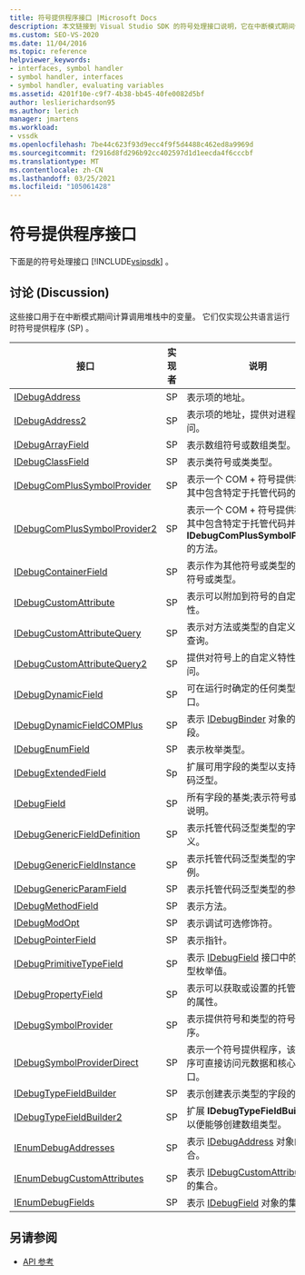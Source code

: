 ```yaml
---
title: 符号提供程序接口 |Microsoft Docs
description: 本文链接到 Visual Studio SDK 的符号处理接口说明，它在中断模式期间计算调用堆栈中的变量。
ms.custom: SEO-VS-2020
ms.date: 11/04/2016
ms.topic: reference
helpviewer_keywords:
- interfaces, symbol handler
- symbol handler, interfaces
- symbol handler, evaluating variables
ms.assetid: 4201f10e-c9f7-4b38-bb45-40fe0082d5bf
author: leslierichardson95
ms.author: lerich
manager: jmartens
ms.workload:
- vssdk
ms.openlocfilehash: 7be44c623f93d9ecc4f9f5d4488c462ed8a9969d
ms.sourcegitcommit: f2916d8fd296b92cc402597d1d1eecda4f6cccbf
ms.translationtype: MT
ms.contentlocale: zh-CN
ms.lasthandoff: 03/25/2021
ms.locfileid: "105061428"
---
```

# <a name="symbol-provider-interfaces"></a>符号提供程序接口
下面是的符号处理接口 [!INCLUDE[vsipsdk](../../../extensibility/includes/vsipsdk_md.md)] 。

## <a name="discussion"></a>讨论 (Discussion)
 这些接口用于在中断模式期间计算调用堆栈中的变量。 它们仅实现公共语言运行时符号提供程序 (SP) 。

|接口|实现者|说明|
|---------------|--------------------|-----------------|
|[IDebugAddress](../../../extensibility/debugger/reference/idebugaddress.md)|SP|表示项的地址。|
|[IDebugAddress2](../../../extensibility/debugger/reference/idebugaddress2.md)|SP|表示项的地址，提供对进程 ID 的访问。|
|[IDebugArrayField](../../../extensibility/debugger/reference/idebugarrayfield.md)|SP|表示数组符号或数组类型。|
|[IDebugClassField](../../../extensibility/debugger/reference/idebugclassfield.md)|SP|表示类符号或类类型。|
|[IDebugComPlusSymbolProvider](../../../extensibility/debugger/reference/idebugcomplussymbolprovider.md)|SP|表示一个 COM + 符号提供程序，其中包含特定于托管代码的方法。|
|[IDebugComPlusSymbolProvider2](../../../extensibility/debugger/reference/idebugcomplussymbolprovider2.md)|SP|表示一个 COM + 符号提供程序，其中包含特定于托管代码并扩展 **IDebugComPlusSymbolProvider** 的方法。|
|[IDebugContainerField](../../../extensibility/debugger/reference/idebugcontainerfield.md)|SP|表示作为其他符号或类型的容器的符号或类型。|
|[IDebugCustomAttribute](../../../extensibility/debugger/reference/idebugcustomattribute.md)|SP|表示可以附加到符号的自定义特性。|
|[IDebugCustomAttributeQuery](../../../extensibility/debugger/reference/idebugcustomattributequery.md)|SP|表示对方法或类型的自定义特性的查询。|
|[IDebugCustomAttributeQuery2](../../../extensibility/debugger/reference/idebugcustomattributequery2.md)|SP|提供对符号上的自定义特性的访问。|
|[IDebugDynamicField](../../../extensibility/debugger/reference/idebugdynamicfield.md)|SP|可在运行时确定的任何类型的基接口。|
|[IDebugDynamicFieldCOMPlus](../../../extensibility/debugger/reference/idebugdynamicfieldcomplus.md)|SP|表示 [IDebugBinder](../../../extensibility/debugger/reference/idebugbinder.md) 对象的动态字段。|
|[IDebugEnumField](../../../extensibility/debugger/reference/idebugenumfield.md)|SP|表示枚举类型。|
|[IDebugExtendedField](../../../extensibility/debugger/reference/idebugextendedfield.md)|Sp|扩展可用字段的类型以支持托管代码泛型。|
|[IDebugField](../../../extensibility/debugger/reference/idebugfield.md)|SP|所有字段的基类;表示符号或类型的说明。|
|[IDebugGenericFieldDefinition](../../../extensibility/debugger/reference/idebuggenericfielddefinition.md)|SP|表示托管代码泛型类型的字段定义。|
|[IDebugGenericFieldInstance](../../../extensibility/debugger/reference/idebuggenericfieldinstance.md)|SP|表示托管代码泛型类型的字段的实例。|
|[IDebugGenericParamField](../../../extensibility/debugger/reference/idebuggenericparamfield.md)|SP|表示托管代码泛型类型的参数。|
|[IDebugMethodField](../../../extensibility/debugger/reference/idebugmethodfield.md)|SP|表示方法。|
|[IDebugModOpt](../../../extensibility/debugger/reference/idebugmodopt.md)|SP|表示调试可选修饰符。|
|[IDebugPointerField](../../../extensibility/debugger/reference/idebugpointerfield.md)|SP|表示指针。|
|[IDebugPrimitiveTypeField](../../../extensibility/debugger/reference/idebugprimitivetypefield.md)|SP|表示 [IDebugField](../../../extensibility/debugger/reference/idebugfield.md) 接口中的基元类型枚举值。|
|[IDebugPropertyField](../../../extensibility/debugger/reference/idebugpropertyfield.md)|SP|表示可以获取或设置的托管代码类的属性。|
|[IDebugSymbolProvider](../../../extensibility/debugger/reference/idebugsymbolprovider.md)|SP|表示提供符号和类型的符号提供程序。|
|[IDebugSymbolProviderDirect](../../../extensibility/debugger/reference/idebugsymbolproviderdirect.md)|SP|表示一个符号提供程序，该提供程序可直接访问元数据和核心符号接口。|
|[IDebugTypeFieldBuilder](../../../extensibility/debugger/reference/idebugtypefieldbuilder.md)|SP|表示创建表示类型的字段的功能。|
|[IDebugTypeFieldBuilder2](../../../extensibility/debugger/reference/idebugtypefieldbuilder2.md)|SP|扩展 **IDebugTypeFieldBuilder** ，以便能够创建数组类型。|
|[IEnumDebugAddresses](../../../extensibility/debugger/reference/ienumdebugaddresses.md)|SP|表示 [IDebugAddress](../../../extensibility/debugger/reference/idebugaddress.md) 对象的集合。|
|[IEnumDebugCustomAttributes](../../../extensibility/debugger/reference/ienumdebugcustomattributes.md)|SP|表示 [IDebugCustomAttribute](../../../extensibility/debugger/reference/idebugcustomattribute.md) 对象的集合。|
|[IEnumDebugFields](../../../extensibility/debugger/reference/ienumdebugfields.md)|SP|表示 [IDebugField](../../../extensibility/debugger/reference/idebugfield.md) 对象的集合。|

## <a name="see-also"></a>另请参阅
- [API 参考](../../../extensibility/debugger/reference/api-reference-visual-studio-debugging.md)
